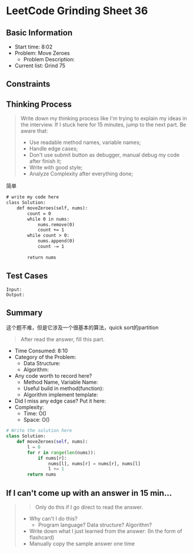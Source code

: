 # LeetCode Grinding Sheet 36

## Basic Information

- Start time: 8:02
- Problem: Move Zeroes
  - Problem Description:
- Current list: Grind 75

## Constraints

## Thinking Process

> Write down my thinking process like I'm trying to explain my ideas in the interview. If I stuck here for 15 minutes, jump to the next part.
> Be aware that:
>
> - Use readable method names, variable names;
> - Handle edge cases;
> - Don't use submit button as debugger, manual debug my code after finish it;
> - Write with good style;
> - Analyze Complexity after everything done;

简单

``` txt
# write my code here
class Solution:
    def moveZeroes(self, nums):
        count = 0
        while 0 in nums:
            nums.remove(0)
            count += 1
        while count > 0:
            nums.append(0)
            count -= 1
        
        return nums
```

## Test Cases

``` text
Input:
Output:
```

## Summary

这个题不难，但是它涉及一个很基本的算法，quick sort的partition

> After read the answer, fill this part.

- Time Consumed: 8:10
- Category of the Problem:
  - Data Structure:
  - Algorithm:
- Any code worth to record here?
  - Method Name, Variable Name:
  - Useful build in method(function):
  - Algorithm implement template:
- Did I miss any edge case? Put it here:
- Complexity:
  - Time: O()
  - Space: O()

``` python
# Write the solution here
class Solution:
    def moveZeroes(self, nums):
        l = 0
        for r in range(len(nums)):
            if nums[r]:
                nums[l], nums[r] = nums[r], nums[l]
                l += 1
        return nums
```

## If I can't come up with an answer in 15 min...

> > Only do this if I go direct to read the answer.
>
> - Why can't I do this?
>   - Program language? Data structure? Algorithm?
> - Write down what I just learned from the answer: (In the form of flashcard)
> - Manually copy the sample answer one time
